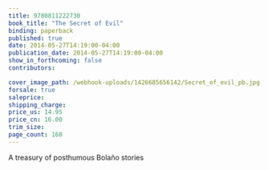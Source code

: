 ```yaml
---
title: 9780811222730
book_title: "The Secret of Evil"
binding: paperback
published: true
date: 2014-05-27T14:19:00-04:00
publication_date: 2014-05-27T14:19:00-04:00
show_in_forthcoming: false
contributors:

cover_image_path: /webhook-uploads/1426685656142/Secret_of_evil_pb.jpg
forsale: true
saleprice:
shipping_charge:
price_us: 14.95
price_cn: 16.00
trim_size:
page_count: 160
---
```

A treasury of posthumous Bolaño stories

